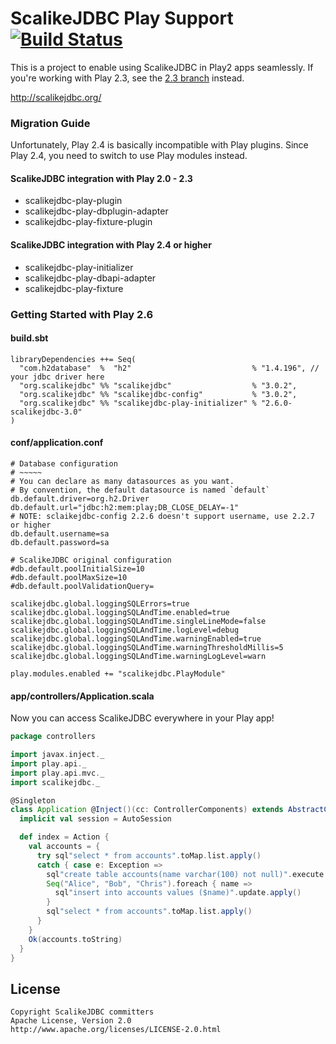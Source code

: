 # ScalikeJDBC Play Support [![Build Status](https://travis-ci.org/scalikejdbc/scalikejdbc-play-support.svg?branch=2.5)](https://travis-ci.org/scalikejdbc/scalikejdbc-play-support)

This is a project to enable using ScalikeJDBC in Play2 apps seamlessly. If you're working with Play 2.3, see the [2.3 branch](https://github.com/scalikejdbc/scalikejdbc-play-support/tree/2.3) instead.

http://scalikejdbc.org/

### Migration Guide

Unfortunately, Play 2.4 is basically incompatible with Play plugins. Since Play 2.4, you need to switch to use Play modules instead.

#### ScalikeJDBC integration with Play 2.0 - 2.3

- scalikejdbc-play-plugin
- scalikejdbc-play-dbplugin-adapter
- scalikejdbc-play-fixture-plugin

#### ScalikeJDBC integration with Play 2.4 or higher

- scalikejdbc-play-initializer
- scalikejdbc-play-dbapi-adapter
- scalikejdbc-play-fixture

### Getting Started with Play 2.6

#### build.sbt

```
libraryDependencies ++= Seq(
  "com.h2database"  %  "h2"                           % "1.4.196", // your jdbc driver here
  "org.scalikejdbc" %% "scalikejdbc"                  % "3.0.2",
  "org.scalikejdbc" %% "scalikejdbc-config"           % "3.0.2",
  "org.scalikejdbc" %% "scalikejdbc-play-initializer" % "2.6.0-scalikejdbc-3.0"
)
```

#### conf/application.conf

```
# Database configuration
# ~~~~~
# You can declare as many datasources as you want.
# By convention, the default datasource is named `default`
db.default.driver=org.h2.Driver
db.default.url="jdbc:h2:mem:play;DB_CLOSE_DELAY=-1"
# NOTE: sclaikejdbc-config 2.2.6 doesn't support username, use 2.2.7 or higher
db.default.username=sa
db.default.password=sa

# ScalikeJDBC original configuration
#db.default.poolInitialSize=10
#db.default.poolMaxSize=10
#db.default.poolValidationQuery=

scalikejdbc.global.loggingSQLErrors=true
scalikejdbc.global.loggingSQLAndTime.enabled=true
scalikejdbc.global.loggingSQLAndTime.singleLineMode=false
scalikejdbc.global.loggingSQLAndTime.logLevel=debug
scalikejdbc.global.loggingSQLAndTime.warningEnabled=true
scalikejdbc.global.loggingSQLAndTime.warningThresholdMillis=5
scalikejdbc.global.loggingSQLAndTime.warningLogLevel=warn

play.modules.enabled += "scalikejdbc.PlayModule"
```

#### app/controllers/Application.scala

Now you can access ScalikeJDBC everywhere in your Play app!

```scala
package controllers

import javax.inject._
import play.api._
import play.api.mvc._
import scalikejdbc._

@Singleton
class Application @Inject()(cc: ControllerComponents) extends AbstractController(cc) {
  implicit val session = AutoSession

  def index = Action {
    val accounts = {
      try sql"select * from accounts".toMap.list.apply()
      catch { case e: Exception =>
        sql"create table accounts(name varchar(100) not null)".execute.apply()
        Seq("Alice", "Bob", "Chris").foreach { name =>
          sql"insert into accounts values ($name)".update.apply()
        }
        sql"select * from accounts".toMap.list.apply()
      }
    }
    Ok(accounts.toString)
  }
}
```

## License

```
Copyright ScalikeJDBC committers
Apache License, Version 2.0
http://www.apache.org/licenses/LICENSE-2.0.html
```

